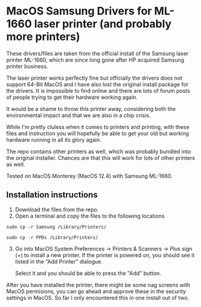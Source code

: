 # MacOS Samsung Drivers for ML-1660 laser printer (and probably more printers)

These drivers/files are taken from the official install of the Samsung laser printer ML-1660, which are since long gone after HP acquired Samsung printer business.

The laser printer works perfectly fine but officially the drivers does not support 64-Bit MacOS and I have also lost the original install package for the drivers.
It is impossible to find online and there are lots of forum posts of people trying to get their hardware working again.

It would be a shame to throw this printer away, considering both the environmental impact and that we are also in a chip crisis.

While I'm pretty cluless when it comes to printers and printing, with these files and instruction you will hopefully be able to get your old but working hardware running in all its glory again. 

The repo contains other printers as well, which was probably bundled into the original installer. Chances are that this will work for lots of other printers as well.

Tested on MacOS Monterey (MacOS 12.4) with Samsung ML-1660.

## Installation instructions

1. Download the files from the repo.
2. Open a terminal and copy the files to the following locations 

```sudo cp -r Samsung /Library/Printers/```

```sudo cp -r PPDs /Library/Printers/```

3. Go into MacOS System Preferences -> Printers & Scanners -> Plus sign (+) to install a new printer.
   If the printer is powered on, you should see it listed in the "Add Printer" dialogue.
   
   Select it and you should be able to press the "Add" button.


After you have installed the printer, there might be some nag screens with MacOS permisions, you can go ahead and approve these in the security settings in MacOS. So far I only encountered this in one install out of two.
